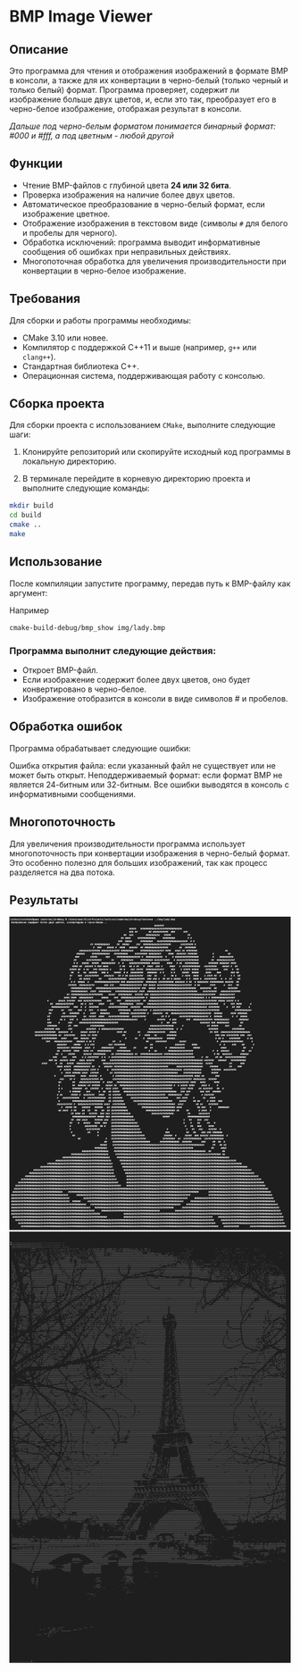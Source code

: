 # BMP Image Viewer

## Описание

Это программа для чтения и отображения изображений в формате BMP в консоли, а также для их конвертации в черно-белый (только черный и только белый) формат. Программа проверяет, содержит ли изображение больше двух цветов, и, если это так, преобразует его в черно-белое изображение, отображая результат в консоли.

_Дальше под черно-белым форматом понимается бинарный формат: #000 и #fff, а под цветным - любой другой_
## Функции

- Чтение BMP-файлов с глубиной цвета **24 или 32 бита**.
- Проверка изображения на наличие более двух цветов.
- Автоматическое преобразование в черно-белый формат, если изображение цветное.
- Отображение изображения в текстовом виде (символы `#` для белого и пробелы для черного).
- Обработка исключений: программа выводит информативные сообщения об ошибках при неправильных действиях.
- Многопоточная обработка для увеличения производительности при конвертации в черно-белое изображение.

## Требования

Для сборки и работы программы необходимы:

- CMake 3.10 или новее.
- Компилятор с поддержкой C++11 и выше (например, `g++` или `clang++`).
- Стандартная библиотека C++.
- Операционная система, поддерживающая работу с консолью.

## Сборка проекта

Для сборки проекта с использованием `CMake`, выполните следующие шаги:

1. Клонируйте репозиторий или скопируйте исходный код программы в локальную директорию.

2. В терминале перейдите в корневую директорию проекта и выполните следующие команды:

```bash
mkdir build
cd build
cmake ..
make
```

## Использование
После компиляции запустите программу, передав путь к BMP-файлу как аргумент:

Например
```bash
cmake-build-debug/bmp_show img/lady.bmp
```

### Программа выполнит следующие действия:

- Откроет BMP-файл.
- Если изображение содержит более двух цветов, оно будет конвертировано в черно-белое.
- Изображение отобразится в консоли в виде символов # и пробелов.

## Обработка ошибок
Программа обрабатывает следующие ошибки:

Ошибка открытия файла: если указанный файл не существует или не может быть открыт.
Неподдерживаемый формат: если формат BMP не является 24-битным или 32-битным.
Все ошибки выводятся в консоль с информативными сообщениями.

## Многопоточность
Для увеличения производительности программа использует многопоточность при конвертации изображения в черно-белый формат. Это особенно полезно для больших изображений, так как процесс разделяется на два потока.

## Результаты

<img src="tests/darling.png">
<img src="tests/paris.png">

